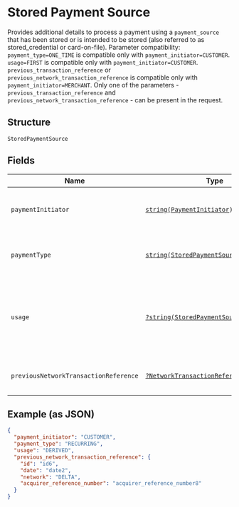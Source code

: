 
# Stored Payment Source

Provides additional details to process a payment using a `payment_source` that has been stored or is intended to be stored (also referred to as stored_credential or card-on-file). Parameter compatibility: `payment_type=ONE_TIME` is compatible only with `payment_initiator=CUSTOMER`. `usage=FIRST` is compatible only with `payment_initiator=CUSTOMER`. `previous_transaction_reference` or `previous_network_transaction_reference` is compatible only with `payment_initiator=MERCHANT`. Only one of the parameters - `previous_transaction_reference` and `previous_network_transaction_reference` - can be present in the request.

## Structure

`StoredPaymentSource`

## Fields

| Name | Type | Tags | Description | Getter | Setter |
|  --- | --- | --- | --- | --- | --- |
| `paymentInitiator` | [`string(PaymentInitiator)`](../../doc/models/payment-initiator.md) | Required | The person or party who initiated or triggered the payment.<br>**Constraints**: *Minimum Length*: `1`, *Maximum Length*: `255`, *Pattern*: `^[0-9A-Z_]+$` | getPaymentInitiator(): string | setPaymentInitiator(string paymentInitiator): void |
| `paymentType` | [`string(StoredPaymentSourcePaymentType)`](../../doc/models/stored-payment-source-payment-type.md) | Required | Indicates the type of the stored payment_source payment.<br>**Constraints**: *Minimum Length*: `1`, *Maximum Length*: `255`, *Pattern*: `^[0-9A-Z_]+$` | getPaymentType(): string | setPaymentType(string paymentType): void |
| `usage` | [`?string(StoredPaymentSourceUsageType)`](../../doc/models/stored-payment-source-usage-type.md) | Optional | Indicates if this is a `first` or `subsequent` payment using a stored payment source (also referred to as stored credential or card on file).<br>**Default**: `StoredPaymentSourceUsageType::DERIVED`<br>**Constraints**: *Minimum Length*: `1`, *Maximum Length*: `255`, *Pattern*: `^[0-9A-Z_]+$` | getUsage(): ?string | setUsage(?string usage): void |
| `previousNetworkTransactionReference` | [`?NetworkTransactionReference`](../../doc/models/network-transaction-reference.md) | Optional | Reference values used by the card network to identify a transaction. | getPreviousNetworkTransactionReference(): ?NetworkTransactionReference | setPreviousNetworkTransactionReference(?NetworkTransactionReference previousNetworkTransactionReference): void |

## Example (as JSON)

```json
{
  "payment_initiator": "CUSTOMER",
  "payment_type": "RECURRING",
  "usage": "DERIVED",
  "previous_network_transaction_reference": {
    "id": "id6",
    "date": "date2",
    "network": "DELTA",
    "acquirer_reference_number": "acquirer_reference_number8"
  }
}
```

